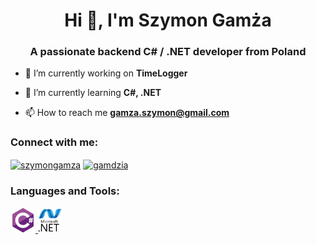 <h1 align="center">Hi 👋, I'm Szymon Gamża</h1>
<h3 align="center">A passionate backend C# / .NET developer from Poland</h3>

- 🔭 I’m currently working on **TimeLogger**

- 🌱 I’m currently learning **C#, .NET**

- 📫 How to reach me **gamza.szymon@gmail.com**

<h3 align="left">Connect with me:</h3>
<p align="left">
<a href="https://fb.com/szymongamza" target="blank"><img align="center" src="https://raw.githubusercontent.com/rahuldkjain/github-profile-readme-generator/master/src/images/icons/Social/facebook.svg" alt="szymongamza" height="30" width="40" /></a>
<a href="https://instagram.com/gamdzia" target="blank"><img align="center" src="https://raw.githubusercontent.com/rahuldkjain/github-profile-readme-generator/master/src/images/icons/Social/instagram.svg" alt="gamdzia" height="30" width="40" /></a>
</p>

<h3 align="left">Languages and Tools:</h3>
<p align="left"> <a href="https://www.w3schools.com/cs/" target="_blank" rel="noreferrer"> <img src="https://raw.githubusercontent.com/devicons/devicon/master/icons/csharp/csharp-original.svg" alt="csharp" width="40" height="40"/> </a> <a href="https://dotnet.microsoft.com/" target="_blank" rel="noreferrer"> <img src="https://raw.githubusercontent.com/devicons/devicon/master/icons/dot-net/dot-net-original-wordmark.svg" alt="dotnet" width="40" height="40"/> </a> </p>
